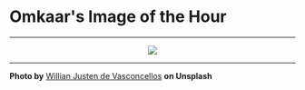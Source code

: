 # Omkaar's Image of the Hour

---

<div align="center">

<a href="https://unsplash.com/photos/mountains-and-a-lake-reflect-under-a-cloudy-sky-RyoQe3BU8gI">
  <img src="https://images.unsplash.com/photo-1748897364750-a9ce5b1067cc?crop=entropy&cs=tinysrgb&fit=max&fm=jpg&ixid=M3w3NjA2Nzh8MHwxfHJhbmRvbXx8fHx8fHx8fDE3NTA3ODA4MDB8&ixlib=rb-4.1.0&q=80&w=1080" style="max-width:100%; height:auto;">
</a>



</div>

---

**Photo by** [Willian Justen de Vasconcellos](https://unsplash.com/@willianjusten) **on Unsplash**

